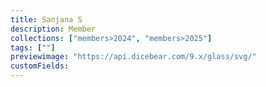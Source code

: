 ```yaml
---
title: Sanjana S
description: Member
collections: ["members>2024", "members>2025"]
tags: [""]
previewimage: "https://api.dicebear.com/9.x/glass/svg/"
customFields:
---
```

